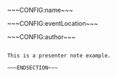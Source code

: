 <!SLIDE[bg=/global/images/backgrounds/pp_strasse_bunt_kl.jpg]>
<div class="intro-thema"><p>~~~CONFIG:name~~~</p></div>
<div class="intro-eventName"><p>~~~CONFIG:eventLocation~~~</p></div>
<div class="intro-author"><p>~~~CONFIG:author~~~</p></div>

~~~SECTION:notes~~~

This is a presenter note example.

~~~ENDSECTION~~~
